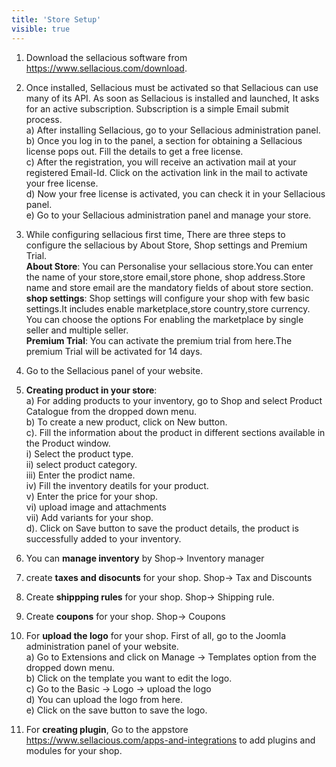 ```yaml
---
title: 'Store Setup'
visible: true
---
```


1. Download the sellacious software from https://www.sellacious.com/download.
2. Once installed, Sellacious must be activated so that Sellacious can use many of its API. As soon as Sellacious is installed and launched, It asks for an active subscription. Subscription is a simple Email submit process.
<br> a)  After installing Sellacious, go to your Sellacious administration panel.
<br> b)  Once you log in to the panel, a section for obtaining a Sellacious license pops out. Fill the details to get a free license.
<br> c)  After the registration, you will receive an activation mail at your registered Email-Id. Click on the activation link in the mail to activate your free license.
<br> d) Now your free license is activated, you can check it in your Sellacious panel.
<br> e) Go to your Sellacious administration panel and manage your store.
3. While configuring sellacious first time, There are three steps to configure the sellacious by About Store, Shop settings and Premium Trial.
<br>**About Store**: You can Personalise your sellacious store.You can enter the name of your store,store email,store phone, shop address.Store name and store email are the mandatory fields of about store section. 
<br>**shop settings**: Shop settings will configure your shop with few basic settings.It includes enable marketplace,store country,store currency. You can choose the options For enabling the marketplace by single seller and multiple seller. 
<br>**Premium Trial**: You can activate the premium trial from here.The premium Trial will be activated for 14 days.

4. Go to the Sellacious panel of your website.
5. **Creating product in your store**:
<br>a) For adding products to your inventory, go to Shop and select Product Catalogue from the dropped down menu.
<br>b) To create a new product, click on New button.
<br>c). Fill the information about the product in different sections available in the Product window.
<br>i) Select the product type.
 <br> ii) select product category.
<br> iii) Enter the prodict name.
 <br> iv) Fill the inventory deatils for your product.
 <br>  v) Enter the price for your shop.
 <br> vi) upload image and attachments
<br> vii) Add variants for your shop.
<br> d). Click on Save button to save the product details, the product is successfully added to your inventory.
6. You can **manage inventory** by Shop-> Inventory manager
7. create **taxes and disocunts** for your shop. Shop-> Tax and Discounts
8. Create **shippping rules** for your shop. Shop-> Shipping rule.
9. Create **coupons** for your shop. Shop-> Coupons
10. For **upload the logo** for your shop.
First of all, go to the Joomla administration panel of your website.
<br>a) Go to Extensions and click on Manage -> Templates option from the dropped down menu.
<br>b) Click on the template you want to edit the logo.
<br>c) Go to the Basic -> Logo -> upload the logo
<br>d) You can upload the logo from here.
<br>e) Click on the save button to save the logo.
11. For **creating plugin**, Go to the appstore https://www.sellacious.com/apps-and-integrations to add plugins and modules for your shop.
